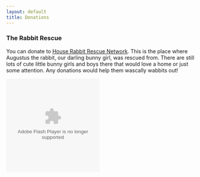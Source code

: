 ```yaml
---
layout: default
title: Donations
---
```


### The Rabbit Rescue

You can donate to [House Rabbit Rescue Network](http://rabbitresource.org/tonya-hartwich-and-brian-brietzkes-wedding/).  This is the place where Augustus the rabbit, our darling bunny girl, was rescued from.  There are still lots of cute little bunny girls and boys there that would love a home or just some attention.  Any donations would help them wascally wabbits out!

<object width="250" height="250"><param name="movie" value="http://widget.chipin.com/widget/id/a53754282998160b"></param><param name="allowScriptAccess" value="always"></param><param name="wmode" value="transparent"></param><param name="event_title" value="Shirley%20Brietzke%20Memorial"></param><param name="color_scheme" value="blue"></param><embed src="http://widget.chipin.com/widget/id/a53754282998160b" flashVars="event_title=Shirley%20Brietzke%20Memorial&color_scheme=blue" type="application/x-shockwave-flash" allowScriptAccess="always" wmode="transparent" width="250" height="250"></embed></object>